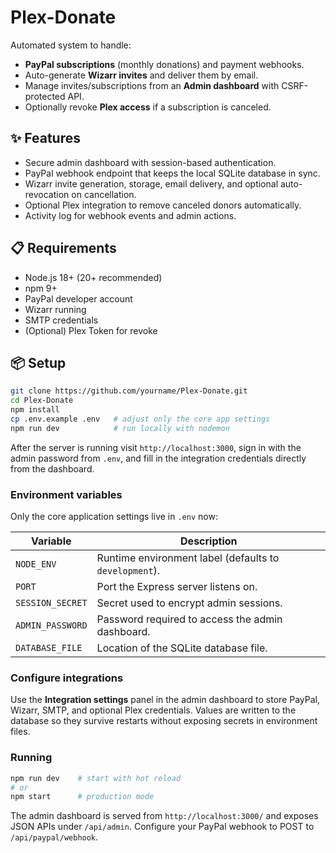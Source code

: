 # Plex-Donate

Automated system to handle:
- **PayPal subscriptions** (monthly donations) and payment webhooks.
- Auto-generate **Wizarr invites** and deliver them by email.
- Manage invites/subscriptions from an **Admin dashboard** with CSRF-protected API.
- Optionally revoke **Plex access** if a subscription is canceled.

## ✨ Features

- Secure admin dashboard with session-based authentication.
- PayPal webhook endpoint that keeps the local SQLite database in sync.
- Wizarr invite generation, storage, email delivery, and optional auto-revocation on cancellation.
- Optional Plex integration to remove canceled donors automatically.
- Activity log for webhook events and admin actions.

## 📋 Requirements
- Node.js 18+ (20+ recommended)
- npm 9+
- PayPal developer account
- Wizarr running
- SMTP credentials
- (Optional) Plex Token for revoke

## 📦 Setup

```bash
git clone https://github.com/yourname/Plex-Donate.git
cd Plex-Donate
npm install
cp .env.example .env   # adjust only the core app settings
npm run dev            # run locally with nodemon
```

After the server is running visit `http://localhost:3000`, sign in with the admin password from `.env`, and fill in the integration credentials directly from the dashboard.

### Environment variables

Only the core application settings live in `.env` now:

| Variable | Description |
| --- | --- |
| `NODE_ENV` | Runtime environment label (defaults to `development`). |
| `PORT` | Port the Express server listens on. |
| `SESSION_SECRET` | Secret used to encrypt admin sessions. |
| `ADMIN_PASSWORD` | Password required to access the admin dashboard. |
| `DATABASE_FILE` | Location of the SQLite database file. |

### Configure integrations

Use the **Integration settings** panel in the admin dashboard to store PayPal, Wizarr, SMTP, and optional Plex credentials. Values are written to the database so they survive restarts without exposing secrets in environment files.

### Running

```bash
npm run dev    # start with hot reload
# or
npm start      # production mode
```

The admin dashboard is served from `http://localhost:3000/` and exposes JSON APIs under `/api/admin`. Configure your PayPal webhook to POST to `/api/paypal/webhook`.
